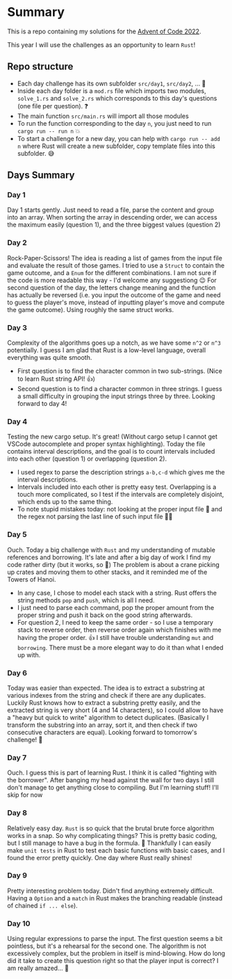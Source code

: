 # Summary
This is a repo containing my solutions for the [Advent of Code 2022](https://adventofcode.com/2022).

This year I will use the challenges as an opportunity to learn `Rust`!

## Repo structure
* Each day challenge has its own subfolder `src/day1`, `src/day2`, ... 📅
* Inside each day folder is a `mod.rs` file which imports two modules, `solve_1.rs` and `solve_2.rs` which corresponds to this day's questions (one file per question). ❓
* The main function `src/main.rs` will import all those modules
* To run the function corresponding to the day `n`, you just need to run `cargo run -- run n` 💥
* To start a challenge for a new day, you can help with `cargo run -- add n` where Rust will create a new subfolder, copy template files into this subfolder. 😅

## Days Summary

### Day 1
Day 1 starts gently. Just need to read a file, parse the content and group into an array.
When sorting the array in descending order, we can access the maximum easily (question 1), and the three biggest values (question 2)

### Day 2
Rock-Paper-Scissors!
The idea is reading a list of games from the input file and evaluate the result of those games.
I tried to use a `Struct` to contain the game outcome, and a `Enum` for the different combinations. I am not sure if the code is more readable this way - I'd welcome any suggestiong 😉
For second question of the day, the letters change meaning and the function has actually be reversed (i.e. you input the outcome of the game and need to guess the player's move, instead of inputting player's move and compute the game outcome). Using roughly the same struct works.

### Day 3
Complexity of the algorithms goes up a notch, as we have some `n^2` or `n^3` potentially.
I guess I am glad that Rust is a low-level language, overall everything was quite smooth.
* First question is to find the character common in two sub-strings. (Nice to learn Rust string API! 👍)
* Second question is to find a character common in three strings. I guess a small difficulty in grouping the input strings three by three.
Looking forward to day 4!

### Day 4
Testing the new cargo setup. It's great! (Without cargo setup I cannot get VSCode autocomplete and proper syntax highlighting).
Today the file contains interval descriptions, and the goal is to count intervals included into each other (question 1) or overlapping (question 2).
* I used regex to parse the description strings `a-b,c-d` which gives me the interval descriptions.
* Intervals included into each other is pretty easy test. Overlapping is a touch more complicated, so I test if the intervals are completely disjoint, which ends up to the same thing.
* To note stupid mistakes today: not looking at the proper input file 🤦 and the regex not parsing the last line of such input file 🤦🤦

### Day 5
Ouch. Today a big challenge with `Rust` and my understanding of mutable references and borrowing.
It's late and after a big day of work I find my code rather dirty (but it works, so 🤷)
The problem is about a crane picking up crates and moving them to other stacks, and it reminded me of the Towers of Hanoi.
* In any case, I chose to model each stack with a string. Rust offers the string methods `pop` and `push`, which is all I need.
* I just need to parse each command, pop the proper amount from the proper string and push it back on the good string afterwards.
* For question 2, I need to keep the same order - so I use a temporary stack to reverse order, then reverse order again which finishes with me having the proper order. 👍
I still have trouble understanding `mut` and `borrowing`. There must be a more elegant way to do it than what I ended up with.

### Day 6
Today was easier than expected. The idea is to extract a substring at various indexes from the string and check if there are any duplicates.
Luckily Rust knows how to extract a substring pretty easily, and the extracted string is very short (4 and 14 characters), so I could allow to have a "heavy but quick to write" algorithm to detect duplicates. (Basically I transform the substring into an array, sort it, and then check if two consecutive characters are equal).
Looking forward to tomorrow's challenge! 💪

### Day 7
Ouch. I guess this is part of learning Rust. I think it is called "fighting with the borrower". After banging my head against the wall for two days I still don't manage to get anything close to compiling. But I'm learning stuff!
I'll skip for now

### Day 8
Relatively easy day. `Rust` is so quick that the brutal brute force algorithm works in a snap. So why complicating things? This is pretty basic coding, but I still manage to have a bug in the formula. 🤦 Thankfully I can easily make `unit tests` in Rust to test each basic functions with basic cases, and I found the error pretty quickly. One day where Rust really shines!

### Day 9
Pretty interesting problem today. Didn't find anything extremely difficult. Having a `Option` and a `match` in Rust makes the branching readable (instead of chained `if ... else`).

### Day 10
Using regular expressions to parse the input. The first question seems a bit pointless, but it's a rehearsal for the second one. The algorithm is not excessively complex, but the problem in itself is mind-blowing. How do long did it take to create this question right so that the player input is correct? I am really amazed... 🙇
